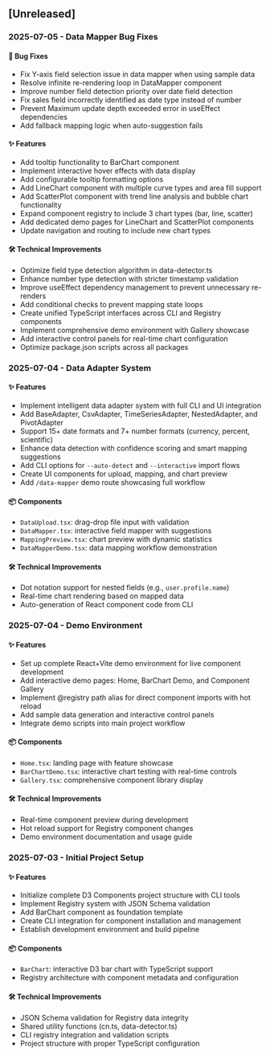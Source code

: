 ## [Unreleased]

### 2025-07-05 - Data Mapper Bug Fixes

#### 🐛 Bug Fixes
- Fix Y-axis field selection issue in data mapper when using sample data
- Resolve infinite re-rendering loop in DataMapper component
- Improve number field detection priority over date field detection
- Fix sales field incorrectly identified as date type instead of number
- Prevent Maximum update depth exceeded error in useEffect dependencies
- Add fallback mapping logic when auto-suggestion fails

#### ✨ Features
- Add tooltip functionality to BarChart component
- Implement interactive hover effects with data display
- Add configurable tooltip formatting options
- Add LineChart component with multiple curve types and area fill support
- Add ScatterPlot component with trend line analysis and bubble chart functionality
- Expand component registry to include 3 chart types (bar, line, scatter)
- Add dedicated demo pages for LineChart and ScatterPlot components
- Update navigation and routing to include new chart types

#### 🛠 Technical Improvements
- Optimize field type detection algorithm in data-detector.ts
- Enhance number type detection with stricter timestamp validation
- Improve useEffect dependency management to prevent unnecessary re-renders
- Add conditional checks to prevent mapping state loops
- Create unified TypeScript interfaces across CLI and Registry components
- Implement comprehensive demo environment with Gallery showcase
- Add interactive control panels for real-time chart configuration
- Optimize package.json scripts across all packages

### 2025-07-04 - Data Adapter System

#### ✨ Features
- Implement intelligent data adapter system with full CLI and UI integration
- Add BaseAdapter, CsvAdapter, TimeSeriesAdapter, NestedAdapter, and PivotAdapter
- Support 15+ date formats and 7+ number formats (currency, percent, scientific)
- Enhance data detection with confidence scoring and smart mapping suggestions
- Add CLI options for `--auto-detect` and `--interactive` import flows
- Create UI components for upload, mapping, and chart preview
- Add `/data-mapper` demo route showcasing full workflow

#### 📦 Components
- `DataUpload.tsx`: drag-drop file input with validation
- `DataMapper.tsx`: interactive field mapper with suggestions
- `MappingPreview.tsx`: chart preview with dynamic statistics
- `DataMapperDemo.tsx`: data mapping workflow demonstration

#### 🛠 Technical Improvements
- Dot notation support for nested fields (e.g., `user.profile.name`)
- Real-time chart rendering based on mapped data
- Auto-generation of React component code from CLI

### 2025-07-04 - Demo Environment

#### ✨ Features
- Set up complete React+Vite demo environment for live component development
- Add interactive demo pages: Home, BarChart Demo, and Component Gallery
- Implement @registry path alias for direct component imports with hot reload
- Add sample data generation and interactive control panels
- Integrate demo scripts into main project workflow

#### 📦 Components
- `Home.tsx`: landing page with feature showcase
- `BarChartDemo.tsx`: interactive chart testing with real-time controls
- `Gallery.tsx`: comprehensive component library display

#### 🛠 Technical Improvements
- Real-time component preview during development
- Hot reload support for Registry component changes
- Demo environment documentation and usage guide

### 2025-07-03 - Initial Project Setup

#### ✨ Features
- Initialize complete D3 Components project structure with CLI tools
- Implement Registry system with JSON Schema validation
- Add BarChart component as foundation template
- Create CLI integration for component installation and management
- Establish development environment and build pipeline

#### 📦 Components
- `BarChart`: interactive D3 bar chart with TypeScript support
- Registry architecture with component metadata and configuration

#### 🛠 Technical Improvements
- JSON Schema validation for Registry data integrity
- Shared utility functions (cn.ts, data-detector.ts)
- CLI registry integration and validation scripts
- Project structure with proper TypeScript configuration
